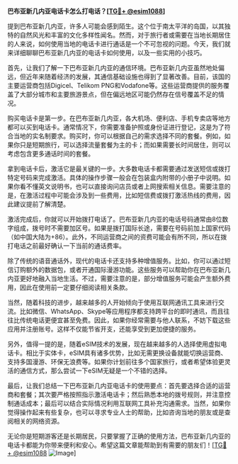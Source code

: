 **巴布亚新几内亚电话卡怎么打电话？[[TG💪+ @esim1088](https://t.me/s/esim1088)]**

提到巴布亚新几内亚，许多人可能会感到陌生。这个位于南太平洋的岛国，以其独特的自然风光和丰富的文化多样性闻名。然而，对于旅行者或需要在当地长期居住的人来说，如何使用当地的电话卡进行通话是一个不可忽视的问题。今天，我们就来详细聊聊巴布亚新几内亚的电话卡如何使用，以及一些实用的小技巧。

首先，让我们了解一下巴布亚新几内亚的通信环境。巴布亚新几内亚虽然地处偏远，但近年来随着经济的发展，其通信基础设施也得到了显著改善。目前，该国的主要运营商包括Digicel、Telikom PNG和Vodafone等。这些运营商提供的服务覆盖了大部分城市和主要旅游景点，但在偏远地区可能仍然存在信号覆盖不足的情况。

购买电话卡是第一步。在巴布亚新几内亚，各大机场、便利店、手机专卖店等地方都可以买到电话卡。通常情况下，你需要准备护照或身份证进行登记，这是为了符合当地的实名制要求。购买时，你可以根据自己的需求选择不同的套餐。例如，如果你只是短期旅行，可以选择流量套餐为主的卡；而如果需要长时间居住，则可以考虑包含更多通话时间的套餐。

拿到电话卡后，激活它是最关键的一步。大多数电话卡都需要通过发送短信或拨打特定号码来完成激活。具体的操作步骤一般会在包装盒内附带的小册子中说明。如果你看不懂英文说明书，也可以直接询问店员或者上网搜索相关信息。需要注意的是，在激活过程中可能会涉及到一些费用，比如短信费或拨打激活热线的费用，因此建议提前了解清楚。

激活完成后，你就可以开始拨打电话了。巴布亚新几内亚的电话号码通常由8位数字组成，拨号时不需要加区号。如果是拨打国际长途，需要在号码前加上国家代码（如中国大陆为+86）。此外，不同运营商之间的资费可能会有所不同，所以在拨打电话之前最好确认一下当前的通话费率。

除了传统的语音通话外，现代的电话卡还支持多种增值服务。比如，你可以通过短信订购额外的数据包，或者开通国际漫游功能。这些服务可以帮助你在巴布亚新几内亚更好地融入当地生活。不过，需要注意的是，部分增值服务可能会产生额外费用，因此在使用前一定要仔细阅读相关条款。

当然，随着科技的进步，越来越多的人开始倾向于使用互联网通讯工具来进行交流。比如微信、WhatsApp、Skype等应用程序都支持跨平台的即时通讯，而且往往比传统电话更便宜甚至免费。因此，如果你经常需要与他人联系，不妨下载这些应用并注册账号。这样不仅能节省开支，还能享受到更加便捷的服务。

另外，值得一提的是，随着eSIM技术的发展，现在越来越多的人选择使用虚拟电话卡。相比于实体卡，eSIM具有诸多优势，比如无需更换设备就能切换运营商、支持多国漫游、环保无浪费等。如果你计划前往多个国家旅行，或者希望体验更灵活的通信方式，那么尝试一下eSIM无疑是一个不错的选择。

最后，让我们总结一下巴布亚新几内亚电话卡的使用要点：首先要选择合适的运营商和套餐；其次要严格按照指示激活电话卡；然后熟悉本地的拨号规则，并注意控制通话成本；最后可以结合实际情况利用互联网工具补充沟通需求。当然，如果你觉得操作起来有些复杂，也可以寻求专业人士的帮助，比如咨询当地的朋友或是查阅相关的网络资源。

无论你是短期游客还是长期居民，只要掌握了正确的使用方法，巴布亚新几内亚的电话卡都能为你带来便利和安心。希望这篇文章能帮助到有需要的朋友们！[[TG💪+ @esim1088](https://t.me/s/esim1088) ![Image](https://i.postimg.cc/4NQfJmqS/Snipaste-2025-05-13-00-14-12.png)]